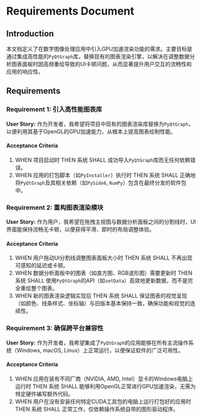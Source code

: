 # Requirements Document

## Introduction

本文档定义了在数字图像处理应用中引入GPU加速渲染功能的需求。主要目标是通过集成高性能的`PyQtGraph`库，替换现有的图表渲染引擎，以解决在调整数据分析图表面板时因高频重绘导致的UI卡顿问题，从而显著提升用户交互的流畅性和应用的响应性。

## Requirements

### Requirement 1: 引入高性能图表库

**User Story:** 作为开发者，我希望将项目中现有的图表渲染库替换为`PyQtGraph`，以便利用其基于OpenGL的GPU加速能力，从根本上提高图表绘制性能。

#### Acceptance Criteria

1.  WHEN 项目启动时 THEN 系统 SHALL 成功导入`PyQtGraph`库而无任何依赖错误。
2.  WHEN 应用的打包脚本（如`PyInstaller`）执行时 THEN 系统 SHALL 正确地将`PyQtGraph`及其相关依赖（如`PySide6`, `NumPy`）包含在最终分发的软件包中。

### Requirement 2: 重构图表渲染模块

**User Story:** 作为用户，我希望在拖拽主视图与数据分析面板之间的分割线时，UI界面能保持流畅无卡顿，以便获得平滑、即时的布局调整体验。

#### Acceptance Criteria

1.  WHEN 用户拖动UI分割线调整图表面板大小时 THEN 系统 SHALL 不再出现可感知的延迟或卡顿。
2.  WHEN 数据分析面板中的图表（如直方图、RGB波形图）需要更新时 THEN 系统 SHALL 使用`PyQtGraph`的API（如`setData`）高效地更新数据，而不是完全重绘整个图表。
3.  WHEN 新的图表渲染逻辑实现后 THEN 系统 SHALL 保证图表的视觉呈现（如颜色、线条样式、坐标轴）与旧版本基本保持一致，确保功能和视觉的连续性。

### Requirement 3: 确保跨平台兼容性

**User Story:** 作为开发者，我希望集成了`PyQtGraph`的应用能够在所有主流操作系统（Windows, macOS, Linux）上正常运行，以便保证软件的广泛可用性。

#### Acceptance Criteria

1.  WHEN 应用在装有不同厂商（NVIDIA, AMD, Intel）显卡的Windows电脑上运行时 THEN 系统 SHALL 能够利用OpenGL正常进行GPU加速渲染，无需为特定硬件编写额外代码。
2.  WHEN 用户在没有安装任何特定CUDA工具包的电脑上运行打包好的应用时 THEN 系统 SHALL 正常工作，仅依赖操作系统自带的图形驱动程序。
